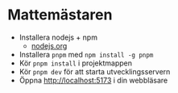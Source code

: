 # Mattemästaren

- Installera nodejs + npm
  - [nodejs.org](https://nodejs.org/en)
- Installera `pnpm` med `npm install -g pnpm`
- Kör `pnpm install` i projektmappen
- Kör `pnpm dev` för att starta utvecklingsservern
- Öppna [http://localhost:5173](http://localhost:5173) i din webbläsare